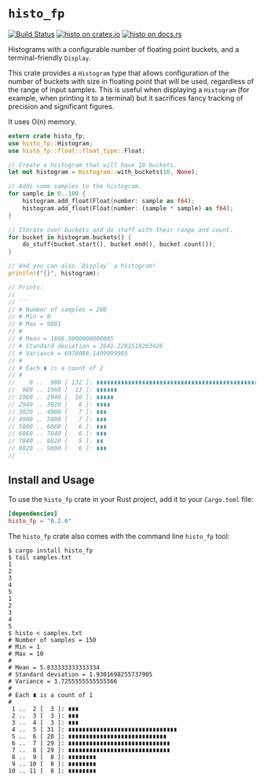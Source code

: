 # `histo_fp`

[![Build Status](https://travis-ci.org/fitzgen/histo.png?branch=master)](https://travis-ci.org/fgadaleta/histo_fp) [![histo on crates.io](https://img.shields.io/crates/v/histo.svg)](https://crates.io/crates/histo_fp) [![histo on docs.rs](https://docs.rs/histo/badge.svg)](https://docs.rs/histo/)

Histograms with a configurable number of floating point buckets, and a terminal-friendly
`Display`.

This crate provides a `Histogram` type that allows configuration of the number
of buckets with size in floating point that will be used, regardless of the range of input samples. This is useful when displaying a `Histogram` (for example, when printing it to a
terminal) but it sacrifices fancy tracking of precision and significant figures.

It uses O(n) memory.

```rust
extern crate histo_fp;
use histo_fp::Histogram;
use histo_fp::float::float_type::Float;

// Create a histogram that will have 10 buckets.
let mut histogram = Histogram::with_buckets(10, None);

// Adds some samples to the histogram.
for sample in 0..100 {
    histogram.add_float(Float{number: sample as f64);
    histogram.add_float(Float{number: (sample * sample) as f64);
}

// Iterate over buckets and do stuff with their range and count.
for bucket in histogram.buckets() {
    do_stuff(bucket.start(), bucket.end(), bucket.count());
}

// And you can also `Display` a histogram!
println!("{}", histogram);

// Prints:
//
// ```
// # Number of samples = 200
// # Min = 0
// # Max = 9801
// #
// # Mean = 1666.5000000000005
// # Standard deviation = 2641.2281518263426
// # Variance = 6976086.1499999985
// #
// # Each ∎ is a count of 2
// #
//    0 ..  980 [ 132 ]: ∎∎∎∎∎∎∎∎∎∎∎∎∎∎∎∎∎∎∎∎∎∎∎∎∎∎∎∎∎∎∎∎∎∎∎∎∎∎∎∎∎∎∎∎∎∎∎∎∎∎∎∎∎∎∎∎∎∎∎∎∎∎∎∎∎∎
//  980 .. 1960 [  13 ]: ∎∎∎∎∎∎
// 1960 .. 2940 [  10 ]: ∎∎∎∎∎
// 2940 .. 3920 [   8 ]: ∎∎∎∎
// 3920 .. 4900 [   7 ]: ∎∎∎
// 4900 .. 5880 [   7 ]: ∎∎∎
// 5880 .. 6860 [   6 ]: ∎∎∎
// 6860 .. 7840 [   6 ]: ∎∎∎
// 7840 .. 8820 [   5 ]: ∎∎
// 8820 .. 9800 [   6 ]: ∎∎∎
// ```
```

## Install and Usage

To use the `histo_fp` crate in your Rust project, add it to your `Cargo.toml` file:

```toml
[dependencies]
histo_fp = "0.2.0"
```

The `histo_fp` crate also comes with the command line `histo_fp` tool:

```commands
$ cargo install histo_fp
$ tail samples.txt
1
2
3
4
5
1
2
3
4
5
$ histo < samples.txt
# Number of samples = 150
# Min = 1
# Max = 10
#
# Mean = 5.833333333333334
# Standard deviation = 1.9301698255737905
# Variance = 3.7255555555555566
#
# Each ∎ is a count of 1
#
 1 ..  2 [  3 ]: ∎∎∎
 2 ..  3 [  3 ]: ∎∎∎
 3 ..  4 [  3 ]: ∎∎∎
 4 ..  5 [ 31 ]: ∎∎∎∎∎∎∎∎∎∎∎∎∎∎∎∎∎∎∎∎∎∎∎∎∎∎∎∎∎∎∎
 5 ..  6 [ 28 ]: ∎∎∎∎∎∎∎∎∎∎∎∎∎∎∎∎∎∎∎∎∎∎∎∎∎∎∎∎
 6 ..  7 [ 29 ]: ∎∎∎∎∎∎∎∎∎∎∎∎∎∎∎∎∎∎∎∎∎∎∎∎∎∎∎∎∎
 7 ..  8 [ 29 ]: ∎∎∎∎∎∎∎∎∎∎∎∎∎∎∎∎∎∎∎∎∎∎∎∎∎∎∎∎∎
 8 ..  9 [  8 ]: ∎∎∎∎∎∎∎∎
 9 .. 10 [  8 ]: ∎∎∎∎∎∎∎∎
10 .. 11 [  8 ]: ∎∎∎∎∎∎∎∎
```
